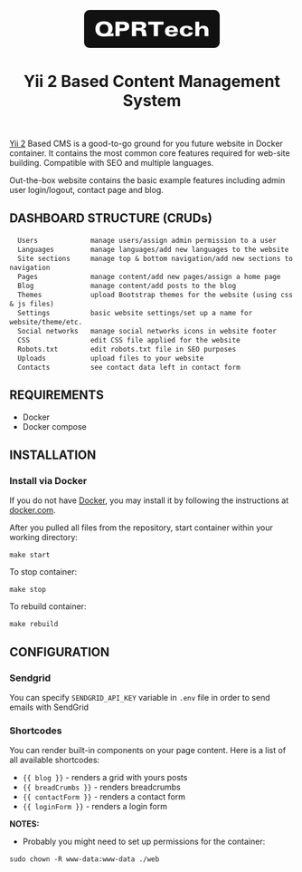 <p align="center">
    <a href="https://qpr.technology" target="_blank">
        <img src="./web/logo.png">
    </a>
    <h1 align="center">Yii 2 Based Content Management System</h1>
    <br>
</p>

[Yii 2](http://www.yiiframework.com/) Based CMS is a good-to-go ground for you future website in Docker container. It contains the most 
common core features required for web-site building. Compatible with SEO and multiple languages. 

Out-the-box website contains the basic example features including admin user login/logout, contact page and blog.

DASHBOARD STRUCTURE (CRUDs)
-------------------

      Users             manage users/assign admin permission to a user
      Languages         manage languages/add new languages to the website
      Site sections     manage top & bottom navigation/add new sections to navigation
      Pages             manage content/add new pages/assign a home page
      Blog              manage content/add posts to the blog
      Themes            upload Bootstrap themes for the website (using css & js files)
      Settings          basic website settings/set up a name for website/theme/etc. 
      Social networks   manage social networks icons in website footer
      CSS               edit CSS file applied for the website
      Robots.txt        edit robots.txt file in SEO purposes
      Uploads           upload files to your website
      Contacts          see contact data left in contact form



REQUIREMENTS
------------

- Docker
- Docker compose


INSTALLATION
------------

### Install via Docker

If you do not have [Docker](https://www.docker.com/get-started/), you may install it by following the instructions
at [docker.com](https://www.docker.com/get-started/).

After you pulled all files from the repository, start container within your working directory:
~~~
make start
~~~

To stop container:

~~~
make stop
~~~

To rebuild container:

~~~
make rebuild
~~~


CONFIGURATION
-------------

### Sendgrid
You can specify ```SENDGRID_API_KEY``` variable in ```.env``` file in order to send emails with SendGrid

### Shortcodes
You can render built-in components on your page content. Here is a list of all available shortcodes:
- ```{{ blog }}``` - renders a grid with yours posts
- ```{{ breadCrumbs }}``` - renders breadcrumbs
- ```{{ contactForm }}``` - renders a contact form
- ```{{ loginForm }}``` - renders a login form

**NOTES:**
- Probably you might need to set up permissions for the container:
```shell
sudo chown -R www-data:www-data ./web
```
